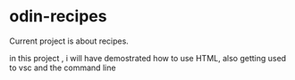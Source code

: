 # odin-recipes
<p>Current project is about recipes.</p>
<p>in this project , i will have demostrated how to use HTML, also getting used to vsc and the command line</p>